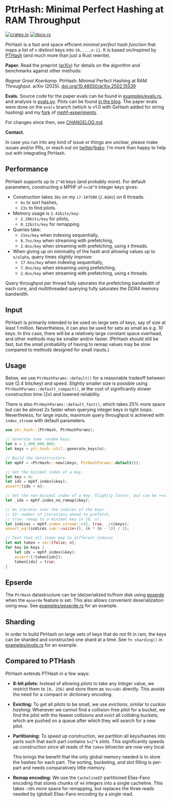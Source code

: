 # PtrHash: Minimal Perfect Hashing at RAM Throughput

[![crates.io](https://img.shields.io/crates/v/ptr_hash.svg)](https://crates.io/crates/ptr_hash)
[![docs.rs](https://img.shields.io/docsrs/ptr_hash.svg)](https://docs.rs/ptr_hash)

PtrHash is a fast and space efficient *minimal perfect hash function* that maps
a list of `n` distinct keys into `{0,...,n-1}`.
It is based on/inspired by [PTHash](https://github.com/jermp/pthash) (and much
more than just a Rust rewrite).

**Paper.** Read the preprint ([arXiv](https://arxiv.org/abs/2502.15539)) for details on the algorithm
and benchmarks against other methods:

*Ragnar Groot Koerkamp*. PtrHash: Minimal Perfect Hashing at RAM Throughput.
arXiv (2025). [doi.org/10.48550/arXiv.2502.15539](https://doi.org/10.48550/arXiv.2502.15539)

**Evals.** Source code for the paper evals can be found in
[examples/evals.rs](examples/evals.rs), and analysis is [evals.py](evals.py).
Plots can be found [in the blog](https://github.com/RagnarGrootKoerkamp/research/blob/master/posts/ptrhash/).
The paper evals were done on the `evals` branch (which is v1.0 with GxHash added
for string hashing) and my [fork](https://github.com/ragnargrootkoerkamp/MPHF-Experiments) of [mphf-experiments](https://github.com/ByteHamster/MPHF-Experiments).

For changes since then, see [CHANGELOG.md](./CHANGELOG.md).

**Contact.**

In case you run into any kind of issue or things are unclear,
please make issues and/or PRs, or reach out on [twitter]((https://twitter.com/curious_coding))/[bsky](https://bsky.app/profile/curiouscoding.nl).
I'm more than happy to help out with integrating PtrHash.

## Performance

PtrHash supports up to `2^40` keys (and probably more). For default parameters, constructing a MPHF of `n=10^9` integer keys gives:
- Construction takes `30s` on my `i7-10750H` (`2.6GHz`) on 6 threads.
  - `6s` to sort hashes,
  - `23s` to find pilots.
- Memory usage is `2.41bits/key`:
  - `2.29bits/key` for pilots,
  - `0.12bits/key` for remapping.
- Queries take:
  - `21ns/key` when indexing sequentially,
  - `8.7ns/key` when streaming with prefetching,
  - `2.6ns/key` when streaming with prefetching, using `4` threads.
- When giving up on minimality of the hash and allowing values up to `n/alpha`,
  query times slightly improve:
  - `17.6ns/key` when indexing sequentially,
  - `7.9ns/key` when streaming using prefetching,
  - `2.6ns/key` when streaming with prefetching, using `4` threads.

Query throughput per thread fully saturates the prefetching bandwidth of each
core, and multithreaded querying fully saturates the DDR4 memory bandwidth.

## Input

PtrHash is primarily intended to be used on large sets of keys, say of size at
least 1 million. Nevertheless, it can also be used for sets as small as e.g. 10
keys. In this case, there will be a relatively large constant space overhead,
and other methods may be smaller and/or faster.
(PtrHash should still be fast, but the small probability of having to remap
values may be slow compared to methods designed for small inputs.)


## Usage

Below, we use `PtrHashParams::default()` for a reasonable tradeoff between size
(2.4 bits/key) and speed.
Slightly smaller size is possible using `PtrHashParams::default_compact()`,
at the cost of significantly slower construction time (2x) and lowered reliability.

There is also `PtrHashParams::default_fast()`, which takes 25% more space but
can be almost 2x faster when querying integer keys in tight loops. Nevertheless,
for large inputs, maximum query throughput is achieved with `index_stream` with default parameters.

```rust
use ptr_hash::{PtrHash, PtrHashParams};

// Generate some random keys.
let n = 1_000_000_000;
let keys = ptr_hash::util::generate_keys(n);

// Build the datastructure.
let mphf = <PtrHash>::new(&keys, PtrHashParams::default());

// Get the minimal index of a key.
let key = 0;
let idx = mphf.index(&key);
assert!(idx < n);

// Get the non-minimal index of a key. Slightly faster, but can be >=n.
let _idx = mphf.index_no_remap(&key);

// An iterator over the indices of the keys.
// 32: number of iterations ahead to prefetch.
// true: remap to a minimal key in [0, n).
let indices = mphf.index_stream::<32, true, _>(&keys);
assert_eq!(indices.sum::<usize>(), (n * (n - 1)) / 2);

// Test that all items map to different indices
let mut taken = vec![false; n];
for key in keys {
    let idx = mphf.index(&key);
    assert!(!taken[idx]);
    taken[idx] = true;
}
```

## Epserde

The `PtrHash` datastructure can be (de)serialized to/from disk using
[epserde](https://github.com/vigna/epserde-rs) when the `epserde` feature is set.
This also allows convenient deserialization using `mmap`.
See [examples/epserde.rs](examples/epserde.rs) for an example.

## Sharding

In order to build PtrHash on large sets of keys that do not fit in ram, the keys
can be sharded and constructed one shard at a time.
See `fn sharding()` in [examples/evals.rs](examples/epserde.rs) for an example.

## Compared to PTHash

PtrHash extends PTHash in a few ways:

-   **8-bit pilots:** Instead of allowing pilots to take any integer value, we
    restrict them to `[0, 256)` and store them as `Vec<u8>` directly.
    This avoids the need for a compact or dictionary encoding.
-   **Evicting:** To get all pilots to be small, we use *evictions*, similar
    to *cuckoo hashing*: Whenever we cannot find a collision-free pilot for a
    bucket, we find the pilot with the fewest collisions and *evict* all
    colliding buckets, which are pushed on a queue after which they will search
    for a new pilot.
-   **Partitioning:** To speed up construction, we partition all keys/hashes
    into parts such that each part contains `S=2^k` *slots*.
    This significantly speeds up
    construction since all reads of the `taken` bitvector are now very local.
    
    This brings the benefit that the only global memory needed is to store the
    hashes for each part. The sorting, bucketing, and slot filling is per-part
    and needs comparatively little memory.
-   **Remap encoding:** We use the `CachelineEF` partitioned Elias-Fano encoding that stores
    chunks of `44` integers into a single cacheline. This takes `~30%` more
    space for remapping, but replaces the three reads needed by (global)
    Elias-Fano encoding by a single read.
